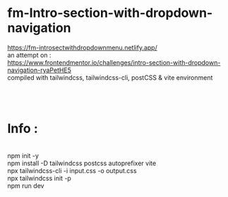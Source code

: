 # fm-Intro-section-with-dropdown-navigation
https://fm-introsectwithdropdownmenu.netlify.app/
<br>
an attempt on :
<br>
https://www.frontendmentor.io/challenges/intro-section-with-dropdown-navigation-ryaPetHE5
<br>
compiled with tailwindcss, tailwindcss-cli, postCSS & vite environment
<br>
<br>
<br>
<br>
# Info : 
<br>
npm init -y <br>
npm install -D tailwindcss postcss autoprefixer vite<br>
npx tailwindcss-cli -i input.css -o output.css <br>
npx tailwindcss init -p <br>
npm run dev <br>
